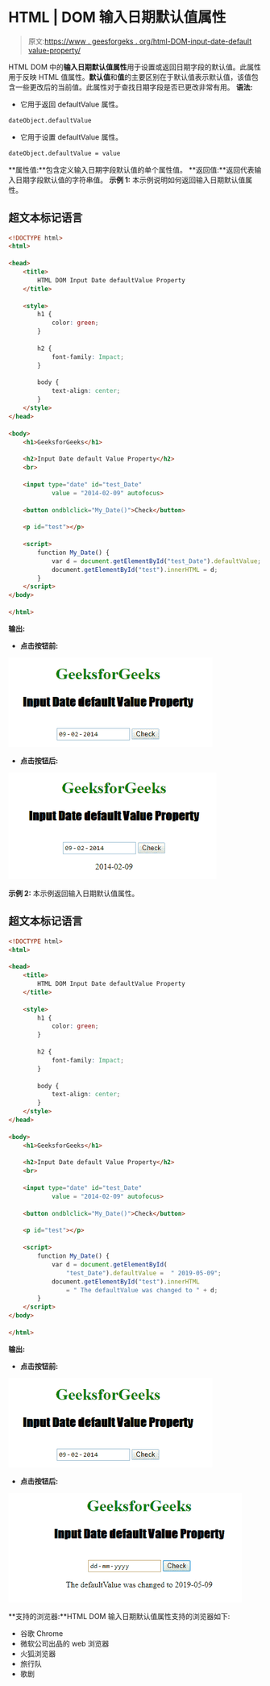 # HTML | DOM 输入日期默认值属性

> 原文:[https://www . geesforgeks . org/html-DOM-input-date-default value-property/](https://www.geeksforgeeks.org/html-dom-input-date-defaultvalue-property/)

HTML DOM 中的**输入日期默认值属性**用于设置或返回日期字段的默认值。此属性用于反映 HTML 值属性。**默认值**和**值**的主要区别在于默认值表示默认值，该值包含一些更改后的当前值。此属性对于查找日期字段是否已更改非常有用。
**语法:**

*   它用于返回 defaultValue 属性。

```html
dateObject.defaultValue
```

*   它用于设置 defaultValue 属性。

```html
dateObject.defaultValue = value
```

**属性值:**包含定义输入日期字段默认值的单个属性值。
**返回值:**返回代表输入日期字段默认值的字符串值。
**示例 1:** 本示例说明如何返回输入日期默认值属性。

## 超文本标记语言

```html
<!DOCTYPE html>
<html>

<head>
    <title>
        HTML DOM Input Date defaultValue Property
    </title>

    <style>
        h1 {
            color: green;
        }

        h2 {
            font-family: Impact;
        }

        body {
            text-align: center;
        }
    </style>
</head>

<body>
    <h1>GeeksforGeeks</h1>

    <h2>Input Date default Value Property</h2>
    <br>

    <input type="date" id="test_Date"
            value = "2014-02-09" autofocus>

    <button ondblclick="My_Date()">Check</button>

    <p id="test"></p>

    <script>
        function My_Date() {
            var d = document.getElementById("test_Date").defaultValue;
            document.getElementById("test").innerHTML = d;
        }
    </script>
</body>

</html>
```

**输出:**

*   **点击按钮前:**

![](img/586ce47930c7dcb6f097b0d63e6c7e98.png)

*   **点击按钮后:**

![](img/1a56d0f90676b0b7ca7065f694fe3369.png)

**示例 2:** 本示例返回输入日期默认值属性。

## 超文本标记语言

```html
<!DOCTYPE html>
<html>

<head>
    <title>
        HTML DOM Input Date defaultValue Property
    </title>

    <style>
        h1 {
            color: green;
        }

        h2 {
            font-family: Impact;
        }

        body {
            text-align: center;
        }
    </style>
</head>

<body>
    <h1>GeeksforGeeks</h1>

    <h2>Input Date default Value Property</h2>
    <br>

    <input type="date" id="test_Date"
            value = "2014-02-09" autofocus>

    <button ondblclick="My_Date()">Check</button>

    <p id="test"></p>

    <script>
        function My_Date() {
            var d = document.getElementById(
                "test_Date").defaultValue =  " 2019-05-09"; 
            document.getElementById("test").innerHTML
                = " The defaultValue was changed to " + d;
        }
    </script>
</body>

</html>
```

**输出:**

*   **点击按钮前:**

![](img/586ce47930c7dcb6f097b0d63e6c7e98.png)

*   **点击按钮后:**

![](img/c1d4ca7b6870fc5ce84ea66600fc8d2c.png)

**支持的浏览器:**HTML DOM 输入日期默认值属性支持的浏览器如下:

*   谷歌 Chrome
*   微软公司出品的 web 浏览器
*   火狐浏览器
*   旅行队
*   歌剧